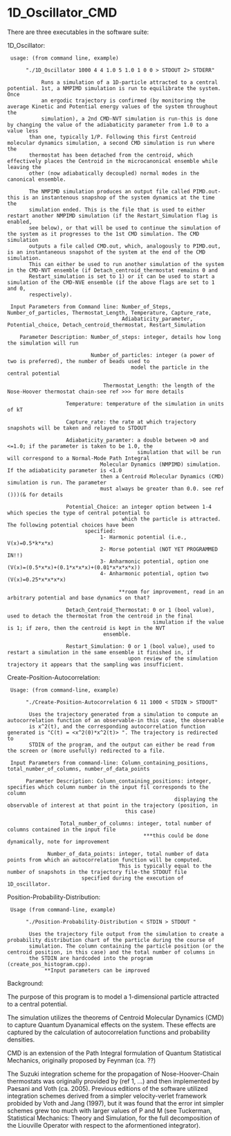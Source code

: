 1D_Oscillator_CMD
=================

There are three executables in the software suite:

1D_Oscillator: 

     usage: (from command line, example)

          "./1D_Oscillator 1000 4 4 1.0 5 1.0 1 0 0 > STDOUT 2> STDERR"

               Runs a simulation of a 1D-particle attracted to a central potential. 1st, a NMPIMD simulation is run to equilibrate the system. Once
               an ergodic trajectory is confirmed (by monitoring the average Kinetic and Potential energy values of the system throughout the 
               simulation), a 2nd CMD-NVT simulation is run-this is done by changing the value of the adiabaticity parameter from 1.0 to a value less
	       than one, typically 1/P. Following this first Centroid molecular dynamics simulation, a second CMD simulation is run where the
	       thermostat has been detached from the centroid, which effectively places the Centroid in the microcanonical ensemble while leaving the 
	       other (now adiabatically decoupled) normal modes in the canonical ensemble.

	       The NMPIMD simulation produces an output file called PIMD.out-this is an instantenous snapshop of the system dynamics at the time the
	       simulation ended. This is the file that is used to either restart another NMPIMD simulation (if the Restart_Simulation flag is enabled,
	       see below), or that will be used to continue the simulation of the system as it progresses to the 1st CMD simulation. The CMD simulation
	       outputs a file called CMD.out, which, analogously to PIMD.out, is an instantaneous snapshot of the system at the end of the CMD simulation.
	       This can either be used to run another simulation of the system in the CMD-NVT ensemble (if Detach_centroid_thermostat remains 0 and 
	       Restart_simulation is set to 1) or it can be used to start a simulation of the CMD-NVE ensemble (if the above flags are set to 1 and 0,
	       respectively).

     Input Parameters from Command line: Number_of_Steps, Number_of_particles, Thermostat_Length, Temperature, Capture_rate,
                                         Adiabaticity_parameter, Potential_choice, Detach_centroid_thermostat, Restart_Simulation

		Parameter Description: Number_of_steps: integer, details how long the simulation will run
		                       
		                       Number_of_particles: integer (a power of two is preferred), the number of beads used to 
				                            model the particle in the central potential

	                               Thermostat_Length: the length of the Nose-Hoover thermostat chain-see ref >>> for more details

				       Temperature: temperature of the simulation in units of kT

				       Capture_rate: the rate at which trajectory snapshots will be taken and relayed to STDOUT

				       Adiabaticity_paramter: a double between >0 and <=1.0; if the parameter is taken to be 1.0, the
				                              simulation that will be run will correspond to a Normal-Mode Path Integral
							      Molecular Dynamics (NMPIMD) simulation. If the adiabaticity parameter is <1.0
							      then a Centroid Molecular Dynamics (CMD) simulation is run. The parameter
							      must always be greater than 0.0. see ref ()))(& for details

				       Potential_Choice: an integer option between 1-4 which species the type of central potential to
				                         which the particle is attracted. The following potential choices have been 
							 specified:
							      1- Harmonic potential (i.e., V(x)=0.5*k*x*x)
							      2- Morse potential (NOT YET PROGRAMMED IN!!)
							      3- Anharmonic potential, option one (V(x)=(0.5*x*x)+(0.1*x*x*x)+(0.01*x*x*x*x))
							      4- Anharmonic potential, option two (V(x)=0.25*x*x*x*x)

							            **room for improvement, read in an arbitrary potential and base dynamics on that?

				       Detach_Centroid_Thermostat: 0 or 1 (bool value), used to detach the thermostat from the centroid in the final
				                                   simulation if the value is 1; if zero, then the centroid is kept in the NVT
								   ensemble.

				       Restart_Simulation: 0 or 1 (bool value), used to restart a simulation in the same ensemble it finished in, if
				                           upon review of the simulation trajectory it appears that the sampling was insufficient.

Create-Position-Autocorrelation: 

     Usage: (from command-line, example)

          "./Create-Position-Autocorrelation 6 11 1000 < STDIN > STDOUT"

	       Uses the trajectory generated from a simulation to compute an autocorrelation function of an observable-in this case, the observable
	       is x^2(t), and the corresponding autocorrelation function generated is "C(t) = <x^2(0)*x^2(t)> ". The trajectory is redirected to
	       STDIN of the program, and the output can either be read from the screen or (more usefully) redirected to a file.

     Input Parameters from command-line: Column_containing_positions, total_number_of_columns, number_of_data_points

          Parameter Description: Column_containing_positions: integer, specifies which column number in the input fil corresponds to the column
	                                                      displaying the observable of interest at that point in the trajectory (position, in 
					                      this case)

			         Total_number_of_columns: integer, total number of columns contained in the input file
				                                ***this could be done dynamically, note for improvement

				 Number_of_data_points: integer, total number of data points from which an autocorrelation function will be computed.
				                        This is typically equal to the number of snapshots in the trajectory file-the STDOUT file
							specified during the execution of 1D_oscillator.

Position-Probability-Distribution:

     Usage (from command-line, example)

          "./Position-Probability-Distribution < STDIN > STDOUT "

	       Uses the trajectory file output from the simulation to create a probability distribution chart of the particle during the course of
	       simulation. The column containing the particle position (or the centroid position, in this case) and the total number of columns in
	       the STDIN are hardcoded into the program (create_pos_histogram.cpp). 
	            **Input parameters can be improved

Background:

The purpose of this program is to model a 1-dimensional particle attracted to a central potential.

The simulation utilizes the theorems of Centroid Molecular Dynamics (CMD) to capture Quantum Dyanamical effects on the system.
These effects are captured by the calculation of autocorrelation functions and probability densities.

CMD is an extension of the Path Integral formulation of Quantum Statistical Mechanics, originally proposed by Feynman (ca. ??)

The Suzuki integration scheme for the propagation of Nose-Hoover-Chain thermostats was originally provided by (ref 1, ...) and then
implemented by Paesani and Voth (ca. 2005). Previous editions of the software utilized integration schemes derived from a simpler 
velocity-verlet framework probided by Voth and Jang (1997), but it was found that the error int simpler schemes grew too much with
larger values of P and M (see Tuckerman, Statistical Mechanics: Theory and Simulation, for the full decomposition of the Liouville
Operator with respect to the aformentioned integrator).
